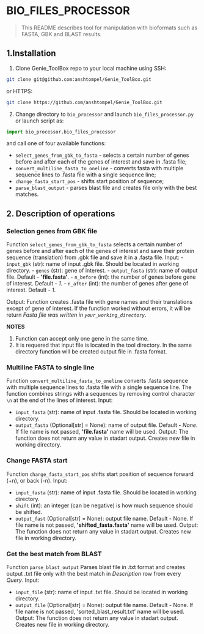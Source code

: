 # BIO_FILES_PROCESSOR

> This README describes tool for manipulation with bioformats such as FASTA, GBK and BLAST results.

## 1.Installation 

1. Clone Genie_ToolBox repo to your local machine using SSH:
``` bash
git clone git@github.com:anshtompel/Genie_ToolBox.git
```
or HTTPS:
``` bash
git clone https://github.com/anshtompel/Genie_ToolBox.git
```
2. Change directory to `bio_processor` and launch `bio_files_processor.py` or launch script as:
```python
import bio_processor.bio_files_processor
```
and call one of four available functions:
   -  `select_genes_from_gbk_to_fasta` - selects a certain number of genes before and after each of the genes of interest and save in .fasta file;
   -  `convert_multiline_fasta_to_oneline` - converts fasta with multiple sequence lines to .fasta file with a single sequence line; 
   -  `change_fasta_start_pos` - shifts start position of sequence;
   -  `parse_blast_output` - parses blast file and creates file only with the best matches.

## 2. Description of operations
### Selection genes from GBK file 
Function `select_genes_from_gbk_to_fasta` selects a certain number of genes before and after each of the genes of interest and save their protein sequence (translation) from .gbk file and save it in a .fasta file.
Input:
    - `input_gbk` (str): name of input .gbk file. Should be located in working directory.
    - `genes` (str): gene of interest.
    - `output_fasta` (str): name of output file. Default - **'file.fasta'**.
    - `n_before` (int): the number of genes before gene of interest. Default - *1*.
    - `n_after` (int): the number of genes after gene of interest. Default - *1*.
    
Output:
Function creates .fasta file with gene names and their translations except of gene of interest. If the function worked without errors, it will be return *Fasta file was written in `your_working_directory`*.

**NOTES**
1) Function can accept only one gene in the same time.
2) It is requered that input file is located in the tool directory. In the same directory function will be created output file in .fasta format.

### Multiline FASTA to single line 
Function `convert_multiline_fasta_to_oneline` converts .fasta sequence with multiple sequence lines to .fasta file with a single sequence line. The function combines strings with a sequences by removing control character `\n` at the end of the lines of interest.
Input:
- `input_fasta` (str): name of input .fasta file. Should be located in working directory.
- `output_fasta` (Optional[str] = None): name of output file. Default - *None*. If file name is not passed, **'file.fasta'** name will be used.
Output:
The function does not return any value in stadart output. Creates new file in working directory.

### Change FASTA start
Function `change_fasta_start_pos` shifts start position of sequence forward (+n), or back (-n).
Input:
- `input_fasta` (str): name of input .fasta file. Should be located in working directory.
- `shift` (int): an integer (can be negative) is how much sequence should be shifted.
- `output_fast` (Optional[str] = None): output file name. Default - None. If file name is not passed, **'shifted_fasta.fasta'** name will be used.
Output:
The function does not return any value in stadart output. Creates new file in working directory.

### Get the best match from BLAST
Function `parse_blast_output` Parses blast file in .txt format and creates output .txt file only with the best match in *Description* row from every *Query*.
Input:
- `input_file` (str): name of input .txt file. Should be located in working directory.
- `output_file` (Optional[str] = None): output file name. Default - None. If file name is not passed, 'sorted_blast_result.txt' name will be used.
Output:
The function does not return any value in stadart output. Creates new file in working directory.
